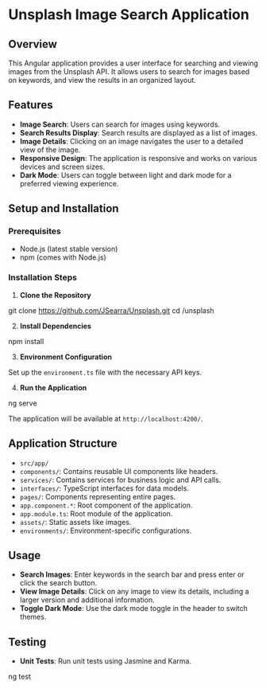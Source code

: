 # Unsplash Image Search Application

## Overview

This Angular application provides a user interface for searching and viewing images from the Unsplash API. It allows users to search for images based on keywords, and view the results in an organized layout.

## Features

- **Image Search**: Users can search for images using keywords.
- **Search Results Display**: Search results are displayed as a list of images.
- **Image Details**: Clicking on an image navigates the user to a detailed view of the image.
- **Responsive Design**: The application is responsive and works on various devices and screen sizes.
- **Dark Mode**: Users can toggle between light and dark mode for a preferred viewing experience.

## Setup and Installation

### Prerequisites

- Node.js (latest stable version)
- npm (comes with Node.js)

### Installation Steps

1. **Clone the Repository**

git clone https://github.com/JSearra/Unsplash.git
cd /unsplash

2. **Install Dependencies**

npm install

3. **Environment Configuration**

Set up the `environment.ts` file with the necessary API keys.

4. **Run the Application**

ng serve

The application will be available at `http://localhost:4200/`.

## Application Structure

- `src/app/`
- `components/`: Contains reusable UI components like headers.
- `services/`: Contains services for business logic and API calls.
- `interfaces/`: TypeScript interfaces for data models.
- `pages/`: Components representing entire pages.
- `app.component.*`: Root component of the application.
- `app.module.ts`: Root module of the application.
- `assets/`: Static assets like images.
- `environments/`: Environment-specific configurations.

## Usage

- **Search Images**: Enter keywords in the search bar and press enter or click the search button.
- **View Image Details**: Click on any image to view its details, including a larger version and additional information.
- **Toggle Dark Mode**: Use the dark mode toggle in the header to switch themes.

## Testing

- **Unit Tests**: Run unit tests using Jasmine and Karma.

ng test